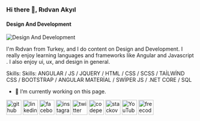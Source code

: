 ### Hi there 👋, Rıdvan Akyıl
#### Design And Development
![Design And Development](https://media-exp1.licdn.com/dms/image/C4D22AQGvB9gxkFNvXQ/feedshare-shrink_1280/0/1654288103052?e=1657152000&v=beta&t=LJ1D9r6qFiiKh0sQZbQMcFS1g0ECltfvu-Omi7qf6HM)

I'm Rıdvan from Turkey, and I do content on Design and Development. I really enjoy learning languages and frameworks like Angular and Javascript . I also enjoy  ui, ux, and design in general.

Skills: Skills: ANGULAR / JS / JQUERY / HTML / CSS / SCSS / TAİLWİND CSS / BOOTSTRAP / ANGULAR MATERİAL / SWİPER JS / .NET CORE / SQL

- 🔭 I’m currently working on this page. 


[<img src='https://cdn.jsdelivr.net/npm/simple-icons@3.0.1/icons/github.svg' alt='github' height='40'>](https://github.com/ridvanakyil16)  [<img src='https://cdn.jsdelivr.net/npm/simple-icons@3.0.1/icons/linkedin.svg' alt='linkedin' height='40'>](https://www.linkedin.com/in/ridvan-akyil-712282228//)  [<img src='https://cdn.jsdelivr.net/npm/simple-icons@3.0.1/icons/facebook.svg' alt='facebook' height='40'>](https://www.facebook.com/profile.php?id=100008816110677)  [<img src='https://cdn.jsdelivr.net/npm/simple-icons@3.0.1/icons/instagram.svg' alt='instagram' height='40'>](https://www.instagram.com/ridvan_akyil/)  [<img src='https://cdn.jsdelivr.net/npm/simple-icons@3.0.1/icons/twitter.svg' alt='twitter' height='40'>](https://twitter.com/AkyilRidvan)  [<img src='https://cdn.jsdelivr.net/npm/simple-icons@3.0.1/icons/codepen.svg' alt='codepen' height='40'>](https://codepen.io/ridvanakyil16)  [<img src='https://cdn.jsdelivr.net/npm/simple-icons@3.0.1/icons/stackoverflow.svg' alt='stackoverflow' height='40'>](https://stackoverflow.com/users/17792250/r%c4%b1dvan-aky%c4%b1l)  [<img src='https://cdn.jsdelivr.net/npm/simple-icons@3.0.1/icons/youtube.svg' alt='YouTube' height='40'>](https://www.youtube.com/channel/UCOPk0mnCOh1m6rbGJ6C9ouA)  [<img src='https://cdn.jsdelivr.net/npm/simple-icons@3.0.1/icons/freecodecamp.svg' alt='freecodecamp' height='40'>](https://www.freecodecamp.org/ridvan_akyil)  

